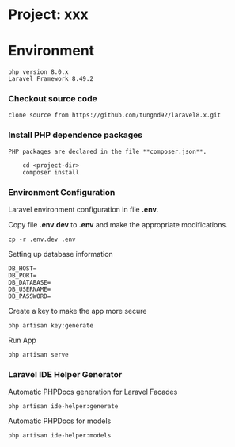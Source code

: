 # Project: xxx  #

# Environment
    php version 8.0.x
    Laravel Framework 8.49.2

### Checkout source code
    clone source from https://github.com/tungnd92/laravel8.x.git

### Install PHP dependence packages
    PHP packages are declared in the file **composer.json**.

        cd <project-dir>
        composer install
### Environment Configuration
Laravel environment configuration in file **.env**.

Copy file **.env.dev** to **.env** and make the appropriate modifications.

    cp -r .env.dev .env

Setting up database information

    DB_HOST=
    DB_PORT=
    DB_DATABASE=
    DB_USERNAME=
    DB_PASSWORD=

Create a key to make the app more secure

    php artisan key:generate

Run App

    php artisan serve

### Laravel IDE Helper Generator
Automatic PHPDocs generation for Laravel Facades

    php artisan ide-helper:generate

Automatic PHPDocs for models
    
    php artisan ide-helper:models







